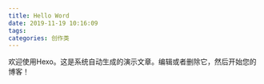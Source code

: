 ```yaml
---
title: Hello Word
date: 2019-11-19 10:16:09
tags: 
categories: 创作类
---
```


欢迎使用Hexo。这是系统自动生成的演示文章。编辑或者删除它，然后开始您的博客！